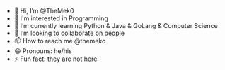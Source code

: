- 👋 Hi, I’m @TheMek0
- 👀 I'm interested in Programming
- 🌱 I’m currently learning Python & Java & GoLang & Computer Science
- 💞️ I’m looking to collaborate on people
- 📫 How to reach me @themeko
- 😄 Pronouns: he/his
- ⚡ Fun fact: they are not here
